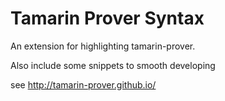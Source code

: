 # Tamarin Prover Syntax

An extension for highlighting tamarin-prover.

Also include some snippets to smooth developing

see http://tamarin-prover.github.io/